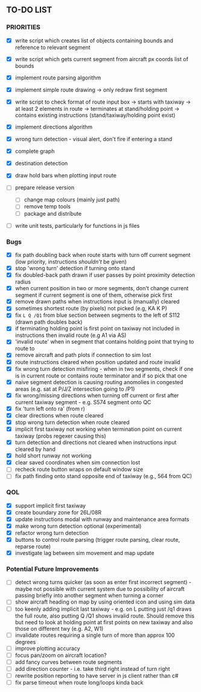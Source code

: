 ## TO-DO LIST

### PRIORITIES
- [x] write script which creates list of objects containing bounds and reference to relevant segment
- [x] write script which gets current segment from aircraft px coords list of bounds
- [x] implement route parsing algorithm
- [x] implement simple route drawing
        -> only redraw first segment
- [x] write script to check format of route input box 
        -> starts with taxiway
        -> at least 2 elements in route
        -> terminates at stand/holding point
        -> contains existing instructions (stand/taxiway/holding point exist)
- [x] implement directions algorithm
- [x] wrong turn detection - visual alert, don't fire if entering a stand
- [x] complete graph
- [x] destination detection
- [x] draw hold bars when plotting input route
- [ ] prepare release version
    - [ ] change map colours (mainly just path)
    - [ ] remove temp tools
    - [ ] package and distribute
- [ ] write unit tests, particularly for functions in js files


### Bugs
- [x] fix path doubling back when route starts with turn off current segment (low priority, instructions *shouldn't* be given)
- [x] stop 'wrong turn' detection if turning onto stand
- [x] fix doubled-back path drawn if user passes by point proximity detection radius
- [x] when current position in two or more segments, don't change current segment if current segment is one of them, otherwise pick first
- [x] remove drawn paths when instructions input is (manually) cleared
- [x] sometimes shortest route (by pixels) not picked (e.g, KA K P) 
- [x] fix `L Q /Q1` from blue section between segments to the left of S112 (drawn path doubles back)
- [x] if terminating holding point is first point on taxiway not included in instructions then invalid route (e.g A1 via AS) 
- [x] 'invalid route' when in segment that contains holding point that trying to route to
- [x] remove aircraft and path plots if connection to sim lost
- [x] route instructions cleared when position updated and route invalid
- [x] fix wrong turn detection misfiring - when in two segments, check if one is in current route or contains route terminator and if so pick that one
- [x] naive segment detection is causing routing anomolies in congested areas (e.g. sat at P/J/Z intersection going to /P1)
- [x] fix wrong/missing directions when turning off current or first after current taxiway segment - e.g. S574 segment onto QC
- [x] fix 'turn left onto ra' (from r)
- [x] clear directions when route cleared
- [x] stop wrong turn detection when route cleared
- [x] implicit first taxiway not working when termination point on current taxiway (probs regexer causing this)
- [x] turn detection and directions not cleared when instructions input cleared by hand
- [x] hold short runway not working
- [x] clear saved coordinates when sim connection lost
- [ ] recheck route button wraps on default window size
- [ ] fix path finding onto stand opposite end of taxiway (e.g., 564 from QC)

### QOL 
- [x] support implicit first taxiway
- [x] create boundary zone for 26L/08R
- [x] update instructions modal with runway and maintenance area formats
- [x] make wrong turn detection optional (experimental)
- [x] refactor wrong turn detection
- [x] buttons to control route parsing (trigger route parsing, clear route, reparse route)
- [x] investigate lag between sim movement and map update

### Potential Future Improvements
- [ ] detect wrong turns quicker (as soon as enter first incorrect segment) 
        - maybe not possible with current system due to possibility of aircraft passing briefly into another segment when turning a corner
- [ ] show aircraft heading on map by using oriented icon and using sim data
- [ ] too keenly adding implicit last taxiway - e.g. on L putting just /q1 draws the full route, also putting Q /Q1 shows invalid route. 
        Should remove this but need to look at holding point at first points on new taxiway and also those on different twy (e.g. A2, W1)
- [ ] invalidate routes requiring a single turn of more than approx 100 degrees
- [ ] improve plotting accuracy
- [ ] focus pan/zoom on aircraft location? 
- [ ] add fancy curves between route segments
- [ ] add direction counter - i.e. take third right instead of turn right
- [ ] rewrite position reporting to have server in js client rather than c#
- [ ] fix parse timeout when route long/loops kinda back